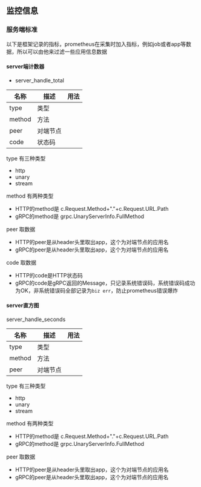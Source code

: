 ## 监控信息
### 服务端标准
以下是框架记录的指标，prometheus在采集时加入指标，例如job或者app等数据，所以可以由他来过滤一些应用信息数据
#### server端计数器
* server_handle_total

|名称|描述|用法|
| --- | --- | --- |
|type|类型|
|method|方法|
|peer|对端节点|
|code|状态码|

type 有三种类型
* http
* unary
* stream

method 有两种类型
* HTTP的method是 c.Request.Method+"."+c.Request.URL.Path
* gRPC的method是 grpc.UnaryServerInfo.FullMethod

peer 取数据
* HTTP的peer是从header头里取出app，这个为对端节点的应用名
* gRPC的peer是从header头里取出app，这个为对端节点的应用名

code 取数据
* HTTP的code是HTTP状态码
* gRPC的code是gRPC返回的Message，只记录系统错误码，系统错误码成功为OK，非系统错误码全部记录为``biz err``，防止prometheus错误爆炸

#### server直方图
server_handle_seconds

|名称|描述|用法|
| --- | --- | --- |
|type|类型|
|method|方法|
|peer|对端节点|

type 有三种类型
* http
* unary
* stream

method 有两种类型
* HTTP的method是 c.Request.Method+"."+c.Request.URL.Path
* gRPC的method是 grpc.UnaryServerInfo.FullMethod

peer 取数据
* HTTP的peer是从header头里取出app，这个为对端节点的应用名
* gRPC的peer是从header头里取出app，这个为对端节点的应用名
